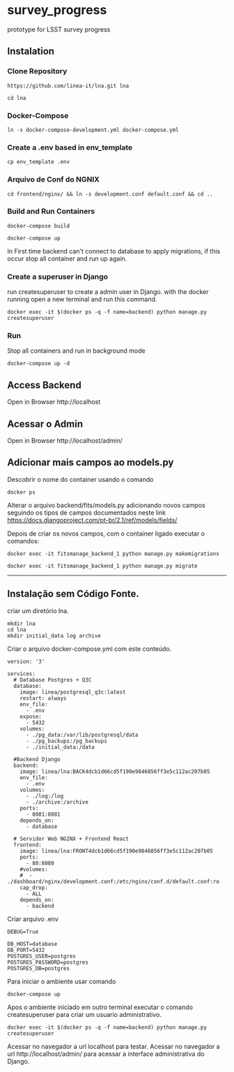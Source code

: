 # survey_progress
prototype for LSST survey progress


## Instalation
### Clone Repository
```
https://github.com/linea-it/lna.git lna
```

```
cd lna
```
### Docker-Compose
```
ln -s docker-compose-development.yml docker-compose.yml
```

### Create a .env based in env_template
```
cp env_template .env

```

### Arquivo de Conf do NGNIX
```
cd frontend/nginx/ && ln -s development.conf default.conf && cd ..
```


### Build and Run Containers 
```
docker-compose build
```
```
docker-compose up 
```
In First time backend can't connect to database to apply migrations, if this occur stop all container and run up again.

### Create a superuser in Django

run createsuperuser to create a admin user in Django.
with the docker running open a new terminal and run this command.
```
docker exec -it $(docker ps -q -f name=backend) python manage.py createsuperuser
```

### Run 
Stop all containers and run in background mode
```
docker-compose up -d
```

## Access Backend
Open in Browser
http://localhost

## Acessar o Admin
Open in Browser
http://localhost/admin/



## Adicionar mais campos ao models.py

Descobrir o nome do container usando o comando 

```
docker ps
```

Alterar o arquivo backend/fits/models.py adicionando novos campos 
seguindo os tipos de campos documentados neste link 
https://docs.djangoproject.com/pt-br/2.1/ref/models/fields/

Depois de criar os novos campos, com o container ligado executar o comandos:
```
docker exec -it fitsmanage_backend_1 python manage.py makemigrations
```

```
docker exec -it fitsmanage_backend_1 python manage.py migrate
```


-------------------------------------------------
## Instalação sem Código Fonte. 

criar um diretório lna.
```
mkdir lna
cd lna
mkdir initial_data log archive
```

Criar o arquivo docker-compose.yml com este conteúdo. 
```
version: '3'

services:
  # Database Postgres + Q3C
  database:
    image: linea/postgresql_q3c:latest
    restart: always
    env_file:
      - .env
    expose:
      - 5432
    volumes:
      - ./pg_data:/var/lib/postgresql/data
      - ./pg_backups:/pg_backups
      - ./initial_data:/data

  #Backend Django
  backend:
    image: linea/lna:BACK4dcb1d66cd5f190e9846856ff3e5c112ac207b05
    env_file:
      - .env
    volumes:
      - ./log:/log
      - ./archive:/archive
    ports:
      - 8081:8081
    depends_on:
      - database

  # Servidor Web NGINX + Frontend React
  frontend:
    image: linea/lna:FRONT4dcb1d66cd5f190e9846856ff3e5c112ac207b05
    ports:
      - 80:8080
    #volumes:
    #  - ./dashboard/nginx/development.conf:/etc/nginx/conf.d/default.conf:ro
    cap_drop:
      - ALL
    depends_on:
      - backend
```

Criar arquivo .env
```
DEBUG=True

DB_HOST=database
DB_PORT=5432
POSTGRES_USER=postgres
POSTGRES_PASSWORD=postgres
POSTGRES_DB=postgres
```

Para iniciar o ambiente usar comando 
```
docker-compose up
```
 Apos o ambiente iniciado em outro terminal executar o comando createsuperuser para criar um usuario administrativo. 
```
docker exec -it $(docker ps -q -f name=backend) python manage.py createsuperuser
```
Acessar no navegador a url localhost para testar. 
Acessar no navegador a url http://localhost/admin/ para acessar a interface administrativa do Django. 



